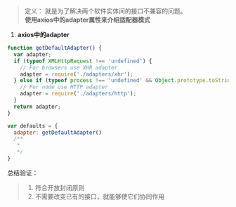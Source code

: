 > 定义： 就是为了解决两个软件实体间的接口不兼容的问题。  
> **使用axios中的adapter属性来介绍适配器模式**

1. **axios中的adapter**
``` javascript
function getDefaultAdapter() {
  var adapter;
  if (typeof XMLHttpRequest !== 'undefined') {
    // For browsers use XHR adapter
    adapter = require('./adapters/xhr');
  } else if (typeof process !== 'undefined' && Object.prototype.toString.call(process) === '[object process]') {
    // For node use HTTP adapter
    adapter = require('./adapters/http');
  }
  return adapter;
}

var defaults = {
  adapter: getDefaultAdapter()
  /**
   * 
   */
}
```
总结验证：
> 1. 符合开放封闭原则  
> 2. 不需要改变已有的接口，就能够使它们协同作用